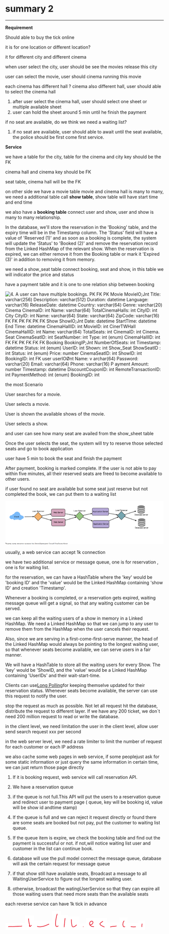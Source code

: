 # summary 2 



---

**Requirement**



Should able to buy the tick online



it is for one location or different location?

it for different city and different cinema

when user select the city, user should be see the movies release this city



user can select the movie, user should cinema running this movie



each cinema has different hall ? cinema also different hall, user should able to select the cinema hall



1.  after user select the cinema hall, user should select one sheet or multiple available sheet
2.  user can hold the sheet around 5 min until he finish the payment

if no seat are available, do we think we need a waiting list?



1.  if no seat are available, user should able to await until the seat available, the police should be first come first service.







**Service**



we have a table for the city, table for the cinema and city key should be the FK



cinema hall and cinema key should be FK



seat table, cinema hall will be the FK



on other side we have a movie table movie and cinema hall is many to many, we need a additional table call **show table**, show table will have start time and end time





we also have a **booking table** connect user and show, user and show is many to many relationship.



In the database, we'll store the reservation in the 'Booking' table, and the expiry time will be in the Timestamp column. The 'Status' field will have a value of 'Reserved (1)' and as soon as a booking is complete, the system will update the 'Status' to 'Booked (2)' and remove the reservation record from the Linked HashMap of the relevant show. When the reservation is expired, we can either remove it from the Booking table or mark it 'Expired (3)' in addition to removing it from memory.





we need a show_seat table connect booking, seat and show, in this table we will indicator the price and status



have a payment table and it is one to one relation ship between booking



![4. A user can have multiple bookings. PK FK PK Movie MovielO;Jnt Title: varchar(256) Description: varchar(512) Duration: datetime Language: varchar(16) ReleaseDate: datetime Country: varchar(64) Genre: varchar(20) Cinema CinemaID: int Name: varchar(64) TotalCinemaHaIIs: int CityID: int City CitylD: int Name: varchar(64) State: varchar(64) ZipCode: varchar(16) FK FK PK FK PK FK Show ShowlO;Jnt Date: datetime StartTlme: datetime End Time: datetime CinemaHaIIID: int MovieID: int CinerTWHaII CinemaHaIIID: int Name: varchar(64) TotalSeats: int CinemaID: int Cinema. Seat CinemaSeatID: int SeatNumber: int Type: int (enum) CinemaHaIIID: int FK FK PK FK FK FK Booking BookinglP;Jnt NumberOfSeats: int Timestamp: datetime Status: int (enum) UserID: int Shown: int Show_Seat ShowSeatID : int Status: int (enum) Price: number CinemaSeatID: int ShowID: int BookingID: int FK user userlOØnt Name: v archar(64) Password: varchar(20) Email: varchar(64) Phone: varchar(16) P ayment Amount: number Timestamp: datetime DiscountCouponID: int RemoteTransactionID: int PaymentMethod: int (enum) BookingID: int ](../../media/Payment^JTrade-Tick-System-summary-2-image1.png)









the most Scenario



User searches for a movie.

User selects a movie.

User is shown the available shows of the movie.

User selects a show.

and user can see how many seat are availed from the show_sheet table





Once the user selects the seat, the system will try to reserve those selected seats and go to book application



user have 5 min to book the seat and finish the payment

After payment, booking is marked complete. If the user is not able to pay within five minutes, all their reserved seats are freed to become available to other users.



if user found no seat are available but some seat just reserve but not completed the book, we can put them to a waiting list



![0 nt Web Server Load Ba 一 er Load Balancer Database server ](../../media/Payment^JTrade-Tick-System-summary-2-image2.png)







usually, a web service can accept 1k connection





we have two additional service or message queue, one is for reservation , one is for waiting list.



for the reservation, we can have a HashTable where the 'key' would be 'booking ID' and the 'value' would be the Linked HashMap containing 'show ID' and creation 'Timestamp'.



Whenever a booking is completed, or a reservation gets expired, waiting message queue will get a signal, so that any waiting customer can be served.



we can keep all the waiting users of a show in memory in a Linked HashMap. We need a Linked HashMap so that we can jump to any user to remove them from the HashMap when the user cancels their request.



Also, since we are serving in a first-come-first-serve manner, the head of the Linked HashMap would always be pointing to the longest waiting user, so that whenever seats become available, we can serve users in a fair manner.



We will have a HashTable to store all the waiting users for every Show. The 'key' would be 'ShowID, and the 'value' would be a Linked HashMap containing 'UserIDs' and their wait-start-time.





Clients can use[Long Polling](https://en.wikipedia.org/wiki/Push_technology#Long_polling)for keeping themselve updated for their reservation status. Whenever seats become available, the server can use this request to notify the user.



stop the request as much as possible. Not let all request hit the database, distribute the request to different layer. If we have any 200 ticket, we don`t need 200 million request to read or write the database.



in the client level, we need limitation the user in the client level, allow user send search request xxx per second



in the web server level, we need a rate limiter to limit the number of request for each customer or each IP address



we also cache some web pages in web service, if some peoplejust ask for some static information or just query the same information in certain time, we can just return those page directly



1.  If it is booking request, web service will call reservation API.
2.  We have a reservation queue
3.  if the queue is not full.This API will put the users to a reservation queue and redirect user to payment page ( queue, key will be booking id, value will be show id andtime stamp)


4.  If the queue is full and we can reject it request directly or found there are some seats are booked but not pay, put the customer to waiting list queue.


5.  If the queue item is expire, we check the booking table and find out the payment is successful or not. if not,will notice waiting list user and customer in the list can continue book.
6.  database will use the pull model connect the message queue, database will ask the certain request for message queue


7.  if that show still have available seats, Broadcast a message to all WaitingUserService to figure out the longest waiting user.
8.  otherwise, broadcast the watingUserService so that they can expire all those waiting users that need more seats than the available seats







each reverse service can have 1k tick in advance















![](../../media/Payment^JTrade-Tick-System-summary-2-image3.png)![](../../media/Payment^JTrade-Tick-System-summary-2-image4.png)![](../../media/Payment^JTrade-Tick-System-summary-2-image5.png)![](../../media/Payment^JTrade-Tick-System-summary-2-image6.png)![](../../media/Payment^JTrade-Tick-System-summary-2-image7.png)![](../../media/Payment^JTrade-Tick-System-summary-2-image8.png)![](../../media/Payment^JTrade-Tick-System-summary-2-image9.png)![](../../media/Payment^JTrade-Tick-System-summary-2-image10.png)![](../../media/Payment^JTrade-Tick-System-summary-2-image11.png)![](../../media/Payment^JTrade-Tick-System-summary-2-image12.png)![](../../media/Payment^JTrade-Tick-System-summary-2-image13.png)![](../../media/Payment^JTrade-Tick-System-summary-2-image14.png)![](../../media/Payment^JTrade-Tick-System-summary-2-image15.png)















